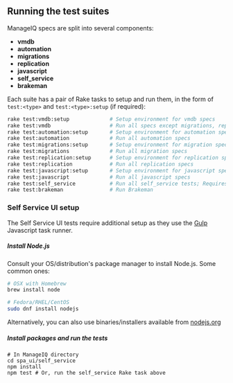 ## Running the test suites

ManageIQ specs are split into several components:

* **vmdb**
* **automation**
* **migrations**
* **replication**
* **javascript**
* **self_service**
* **brakeman**

Each suite has a pair of Rake tasks to setup and run them, in the form of `test:<type>` and
`test:<type>:setup` (if required):

```bash
rake test:vmdb:setup             # Setup environment for vmdb specs
rake test:vmdb                   # Run all specs except migrations, replication, and automation
rake test:automation:setup       # Setup environment for automation specs
rake test:automation             # Run all automation specs
rake test:migrations:setup       # Setup environment for migration specs
rake test:migrations             # Run all migration specs
rake test:replication:setup      # Setup environment for replication specs
rake test:replication            # Run all replication specs
rake test:javascript:setup       # Setup environment for javascript specs
rake test:javascript             # Run all javascript specs
rake test:self_service           # Run all self_service tests; Requires add'l setup (see below)
rake test:brakeman               # Run Brakeman
```

### Self Service UI setup

The Self Service UI tests require additional setup as they use the [Gulp](http://gulpjs.com/) Javascript task runner.

##### Install Node.js

Consult your OS/distribution's package manager to install Node.js. Some common ones:

```bash
# OSX with Homebrew
brew install node

# Fedora/RHEL/CentOS
sudo dnf install nodejs
```

Alternatively, you can also use binaries/installers available from
[nodejs.org](https://nodejs.org/en/download/)

##### Install packages and run the tests

```plaintext
# In ManageIQ directory
cd spa_ui/self_service
npm install
npm test # Or, run the self_service Rake task above
```
